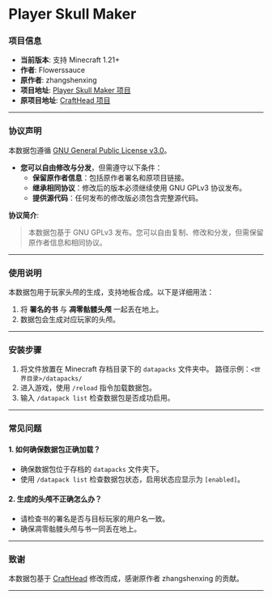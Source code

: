 # Player Skull Maker

### 项目信息
- **当前版本**: 支持 Minecraft 1.21+
- **作者**: Flowerssauce  
- **原作者**: zhangshenxing  
- **项目地址**: [Player Skull Maker 项目](https://github.com/flowersauce/Player_skull_maker)  
- **原项目地址**: [CraftHead 项目](https://github.com/zhangshenxing/CraftingPlusPlus/tree/master/other_datapacks/CraftHead)  

---

### 协议声明
本数据包遵循 [GNU General Public License v3.0](https://www.gnu.org/licenses/gpl-3.0.html)。  
- **您可以自由修改与分发**，但需遵守以下条件：
  - **保留原作者信息**：包括原作者署名和原项目链接。
  - **继承相同协议**：修改后的版本必须继续使用 GNU GPLv3 协议发布。
  - **提供源代码**：任何发布的修改版必须包含完整源代码。

**协议简介**:  
> 本数据包基于 GNU GPLv3 发布。您可以自由复制、修改和分发，但需保留原作者信息和相同协议。

---

### 使用说明
本数据包用于玩家头颅的生成，支持地板合成。以下是详细用法：

1. 将 **署名的书** 与 **凋零骷髅头颅** 一起丢在地上。
2. 数据包会生成对应玩家的头颅。

---

### 安装步骤
1. 将文件放置在 Minecraft 存档目录下的 `datapacks` 文件夹中。
   路径示例：`<世界目录>/datapacks/`
2. 进入游戏，使用 `/reload` 指令加载数据包。
3. 输入 `/datapack list` 检查数据包是否成功启用。

---

### 常见问题
#### 1. **如何确保数据包正确加载？**
   - 确保数据包位于存档的 `datapacks` 文件夹下。
   - 使用 `/datapack list` 检查数据包状态，启用状态应显示为 `[enabled]`。

#### 2. **生成的头颅不正确怎么办？**
   - 请检查书的署名是否与目标玩家的用户名一致。
   - 确保凋零骷髅头颅与书一同丢在地上。

---

### 致谢
本数据包基于 [CraftHead](https://github.com/zhangshenxing/CraftingPlusPlus/tree/master/other_datapacks/CraftHead) 修改而成，感谢原作者 zhangshenxing 的贡献。

---
